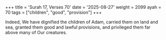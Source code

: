 +++
title = 'Surah 17, Verses 70'
date = '2025-08-27'
weight = 2099
ayah = 70
tags = ["children", "good", "provision"]
+++

Indeed, We have dignified the children of Adam, carried them on land and sea, granted them good and lawful provisions, and privileged them far above many of Our creatures.